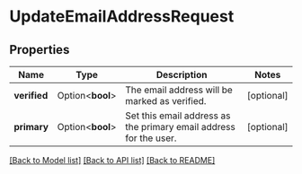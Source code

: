 # UpdateEmailAddressRequest

## Properties

Name | Type | Description | Notes
------------ | ------------- | ------------- | -------------
**verified** | Option<**bool**> | The email address will be marked as verified. | [optional]
**primary** | Option<**bool**> | Set this email address as the primary email address for the user. | [optional]

[[Back to Model list]](../README.md#documentation-for-models) [[Back to API list]](../README.md#documentation-for-api-endpoints) [[Back to README]](../README.md)


